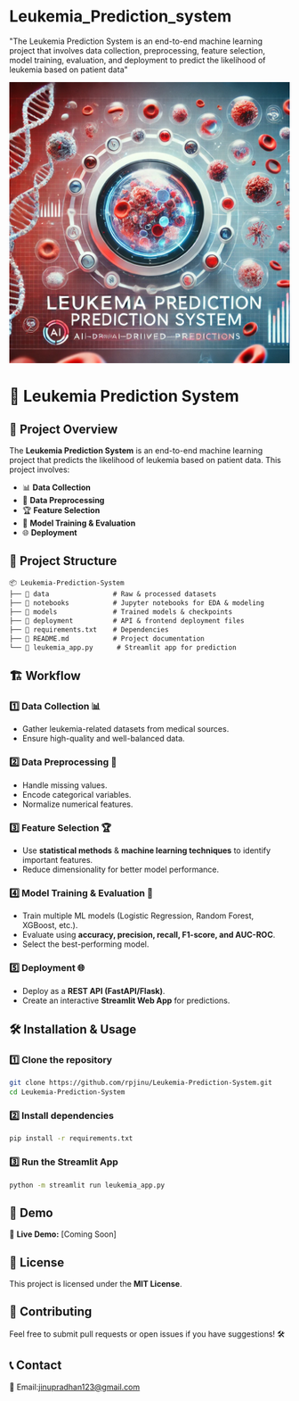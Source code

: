 # Leukemia_Prediction_system
"The Leukemia Prediction System is an end-to-end machine learning project that involves data collection, preprocessing, feature selection, model training, evaluation, and deployment to predict the likelihood of leukemia based on patient data"

<img src="https://github.com/rpjinu/Leukemia_Prediction_system/blob/main/project_img.png">

# 🚀 Leukemia Prediction System

## 📌 Project Overview
The **Leukemia Prediction System** is an end-to-end machine learning project that predicts the likelihood of leukemia based on patient data. This project involves:
- 📊 **Data Collection**
- 🧹 **Data Preprocessing**
- 🏆 **Feature Selection**
- 🤖 **Model Training & Evaluation**
- 🌐 **Deployment**

## 📂 Project Structure
```
📦 Leukemia-Prediction-System
├── 📁 data                # Raw & processed datasets
├── 📁 notebooks           # Jupyter notebooks for EDA & modeling
├── 📁 models              # Trained models & checkpoints
├── 📁 deployment          # API & frontend deployment files
├── 📄 requirements.txt    # Dependencies
├── 📜 README.md           # Project documentation
└── 📝 leukemia_app.py      # Streamlit app for prediction
```

## 🏗️ Workflow
### 1️⃣ Data Collection 📊
- Gather leukemia-related datasets from medical sources.
- Ensure high-quality and well-balanced data.

### 2️⃣ Data Preprocessing 🧹
- Handle missing values.
- Encode categorical variables.
- Normalize numerical features.

### 3️⃣ Feature Selection 🏆
- Use **statistical methods** & **machine learning techniques** to identify important features.
- Reduce dimensionality for better model performance.

### 4️⃣ Model Training & Evaluation 🤖
- Train multiple ML models (Logistic Regression, Random Forest, XGBoost, etc.).
- Evaluate using **accuracy, precision, recall, F1-score, and AUC-ROC**.
- Select the best-performing model.

### 5️⃣ Deployment 🌐
- Deploy as a **REST API (FastAPI/Flask)**.
- Create an interactive **Streamlit Web App** for predictions.

## 🛠️ Installation & Usage
### 1️⃣ Clone the repository
```bash
git clone https://github.com/rpjinu/Leukemia-Prediction-System.git
cd Leukemia-Prediction-System
```

### 2️⃣ Install dependencies
```bash
pip install -r requirements.txt
```

### 3️⃣ Run the Streamlit App
```bash
python -m streamlit run leukemia_app.py
```

## 🚀 Demo
🔗 **Live Demo:** [Coming Soon]

## 📜 License
This project is licensed under the **MIT License**.

## 🤝 Contributing
Feel free to submit pull requests or open issues if you have suggestions! 🛠️

## 📞 Contact
📧 Email:jinupradhan123@gmail.com

